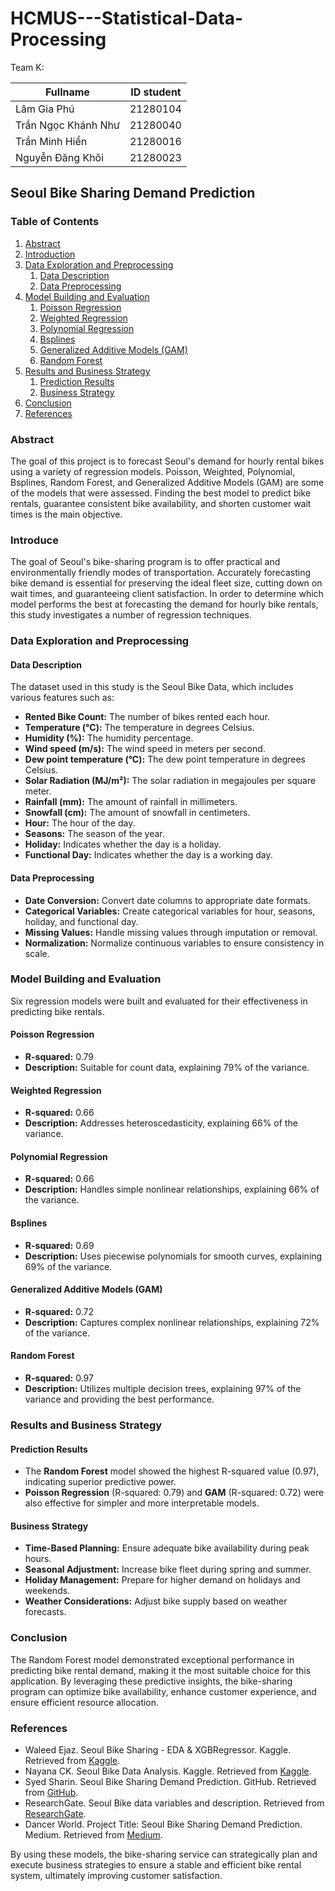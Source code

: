 # HCMUS---Statistical-Data-Processing

Team K:

| Fullname    | ID student |
|---------------------|-----------------|
|Lâm Gia Phú |21280104|
| Trần Ngọc Khánh Như | 21280040|
| Trần Minh Hiển | 21280016|
| Nguyễn Đăng Khôi| 21280023|



## Seoul Bike Sharing Demand Prediction

### Table of Contents
1. [Abstract](#abstract)
2. [Introduction](#introduction)
3. [Data Exploration and Preprocessing](#data-exploration-and-preprocessing)
   1. [Data Description](#data-description)
   2. [Data Preprocessing](#data-preprocessing)
4. [Model Building and Evaluation](#model-building-and-evaluation)
   1. [Poisson Regression](#poisson-regression)
   2. [Weighted Regression](#weighted-regression)
   3. [Polynomial Regression](#polynomial-regression)
   4. [Bsplines](#bsplines)
   5. [Generalized Additive Models (GAM)](#generalized-additive-models-gam)
   6. [Random Forest](#random-forest)
5. [Results and Business Strategy](#results-and-business-strategy)
   1. [Prediction Results](#prediction-results)
   2. [Business Strategy](#business-strategy)
6. [Conclusion](#conclusion)
7. [References](#references)

### Abstract
The goal of this project is to forecast Seoul's demand for hourly rental bikes using a variety of regression models. Poisson, Weighted, Polynomial, Bsplines, Random Forest, and Generalized Additive Models (GAM) are some of the models that were assessed. Finding the best model to predict bike rentals, guarantee consistent bike availability, and shorten customer wait times is the main objective.

### Introduce
The goal of Seoul's bike-sharing program is to offer practical and environmentally friendly modes of transportation. Accurately forecasting bike demand is essential for preserving the ideal fleet size, cutting down on wait times, and guaranteeing client satisfaction. In order to determine which model performs the best at forecasting the demand for hourly bike rentals, this study investigates a number of regression techniques.
### Data Exploration and Preprocessing

#### Data Description
The dataset used in this study is the Seoul Bike Data, which includes various features such as:
- **Rented Bike Count:** The number of bikes rented each hour.
- **Temperature (°C):** The temperature in degrees Celsius.
- **Humidity (%):** The humidity percentage.
- **Wind speed (m/s):** The wind speed in meters per second.
- **Dew point temperature (°C):** The dew point temperature in degrees Celsius.
- **Solar Radiation (MJ/m²):** The solar radiation in megajoules per square meter.
- **Rainfall (mm):** The amount of rainfall in millimeters.
- **Snowfall (cm):** The amount of snowfall in centimeters.
- **Hour:** The hour of the day.
- **Seasons:** The season of the year.
- **Holiday:** Indicates whether the day is a holiday.
- **Functional Day:** Indicates whether the day is a working day.

#### Data Preprocessing
- **Date Conversion:** Convert date columns to appropriate date formats.
- **Categorical Variables:** Create categorical variables for hour, seasons, holiday, and functional day.
- **Missing Values:** Handle missing values through imputation or removal.
- **Normalization:** Normalize continuous variables to ensure consistency in scale.

### Model Building and Evaluation
Six regression models were built and evaluated for their effectiveness in predicting bike rentals.

#### Poisson Regression
- **R-squared:** 0.79
- **Description:** Suitable for count data, explaining 79% of the variance.

#### Weighted Regression
- **R-squared:** 0.66
- **Description:** Addresses heteroscedasticity, explaining 66% of the variance.

#### Polynomial Regression
- **R-squared:** 0.66
- **Description:** Handles simple nonlinear relationships, explaining 66% of the variance.

#### Bsplines
- **R-squared:** 0.69
- **Description:** Uses piecewise polynomials for smooth curves, explaining 69% of the variance.

#### Generalized Additive Models (GAM)
- **R-squared:** 0.72
- **Description:** Captures complex nonlinear relationships, explaining 72% of the variance.

#### Random Forest
- **R-squared:** 0.97
- **Description:** Utilizes multiple decision trees, explaining 97% of the variance and providing the best performance.

### Results and Business Strategy

#### Prediction Results
- The **Random Forest** model showed the highest R-squared value (0.97), indicating superior predictive power.
- **Poisson Regression** (R-squared: 0.79) and **GAM** (R-squared: 0.72) were also effective for simpler and more interpretable models.

#### Business Strategy
- **Time-Based Planning:** Ensure adequate bike availability during peak hours.
- **Seasonal Adjustment:** Increase bike fleet during spring and summer.
- **Holiday Management:** Prepare for higher demand on holidays and weekends.
- **Weather Considerations:** Adjust bike supply based on weather forecasts.

### Conclusion
The Random Forest model demonstrated exceptional performance in predicting bike rental demand, making it the most suitable choice for this application. By leveraging these predictive insights, the bike-sharing program can optimize bike availability, enhance customer experience, and ensure efficient resource allocation.

### References
- Waleed Ejaz. Seoul Bike Sharing - EDA & XGBRegressor. Kaggle. Retrieved from [Kaggle](https://www.kaggle.com/code/waleedejaz/seoul-bike-sharing-eda-xgbregressor).
- Nayana CK. Seoul Bike Data Analysis. Kaggle. Retrieved from [Kaggle](https://www.kaggle.com/code/nayanack/seoul-bike-data-analysis).
- Syed Sharin. Seoul Bike Sharing Demand Prediction. GitHub. Retrieved from [GitHub](https://github.com/syedsharin/Seoul-Bike-Sharing-Demand-Prediction).
- ResearchGate. Seoul Bike data variables and description. Retrieved from [ResearchGate](https://www.researchgate.net/figure/Seoul-Bike-data-variables-and-description_tbl1_339266153).
- Dancer World. Project Title: Seoul Bike Sharing Demand Prediction. Medium. Retrieved from [Medium](https://medium.com/@dancerworld60/project-title-seoul-bike-sharing-demand-prediction-e1be18f23cbe).

By using these models, the bike-sharing service can strategically plan and execute business strategies to ensure a stable and efficient bike rental system, ultimately improving customer satisfaction.
